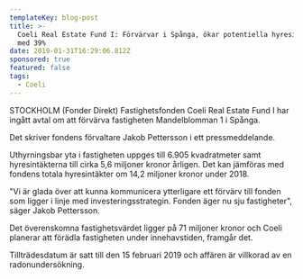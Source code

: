 ```yaml
---
templateKey: blog-post
title: >-
  Coeli Real Estate Fund I: Förvärvar i Spånga, ökar potentiella hyresintäkter
  med 39%
date: 2019-01-31T16:29:06.812Z
sponsored: true
featured: false
tags:
  - Coeli
---
```

STOCKHOLM (Fonder Direkt) Fastighetsfonden Coeli Real Estate Fund I har ingått avtal om att förvärva fastigheten Mandelblomman 1 i Spånga.



Det skriver fondens förvaltare Jakob Pettersson i ett pressmeddelande.



Uthyrningsbar yta i fastigheten uppges till 6.905 kvadratmeter samt hyresintäkterna till cirka 5,6 miljoner kronor årligen. Det kan jämföras med fondens totala hyresintäkter om 14,2 miljoner kronor under 2018.



"Vi är glada över att kunna kommunicera ytterligare ett förvärv till fonden som ligger i linje med investeringsstrategin. Fonden äger nu sju fastigheter", säger Jakob Pettersson.



Det överenskomna fastighetsvärdet ligger på 71 miljoner kronor och Coeli planerar att förädla fastigheten under innehavstiden, framgår det.



Tillträdesdatum är satt till den 15 februari 2019 och affären är villkorad av en radonundersökning.
